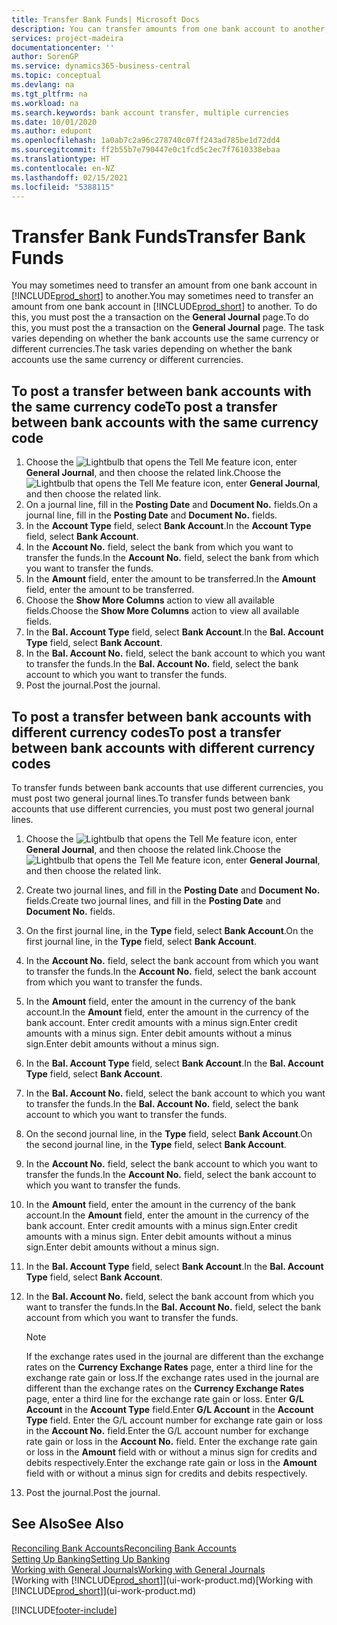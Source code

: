 ```yaml
---
title: Transfer Bank Funds| Microsoft Docs
description: You can transfer amounts from one bank account to another, including different currencies, by posting the transaction in the general journal.
services: project-madeira
documentationcenter: ''
author: SorenGP
ms.service: dynamics365-business-central
ms.topic: conceptual
ms.devlang: na
ms.tgt_pltfrm: na
ms.workload: na
ms.search.keywords: bank account transfer, multiple currencies
ms.date: 10/01/2020
ms.author: edupont
ms.openlocfilehash: 1a0ab7c2a96c278740c07ff243ad785be1d72dd4
ms.sourcegitcommit: ff2b55b7e790447e0c1fcd5c2ec7f7610338ebaa
ms.translationtype: HT
ms.contentlocale: en-NZ
ms.lasthandoff: 02/15/2021
ms.locfileid: "5388115"
---
```

# <a name="transfer-bank-funds"></a><span data-ttu-id="ece96-103">Transfer Bank Funds</span><span class="sxs-lookup"><span data-stu-id="ece96-103">Transfer Bank Funds</span></span>
<span data-ttu-id="ece96-104">You may sometimes need to transfer an amount from one bank account in [!INCLUDE[prod_short](includes/prod_short.md)] to another.</span><span class="sxs-lookup"><span data-stu-id="ece96-104">You may sometimes need to transfer an amount from one bank account in [!INCLUDE[prod_short](includes/prod_short.md)] to another.</span></span> <span data-ttu-id="ece96-105">To do this, you must post the a transaction on the **General Journal** page.</span><span class="sxs-lookup"><span data-stu-id="ece96-105">To do this, you must post the a transaction on the **General Journal** page.</span></span> <span data-ttu-id="ece96-106">The task varies depending on whether the bank accounts use the same currency or different currencies.</span><span class="sxs-lookup"><span data-stu-id="ece96-106">The task varies depending on whether the bank accounts use the same currency or different currencies.</span></span>

## <a name="to-post-a-transfer-between-bank-accounts-with-the-same-currency-code"></a><span data-ttu-id="ece96-107">To post a transfer between bank accounts with the same currency code</span><span class="sxs-lookup"><span data-stu-id="ece96-107">To post a transfer between bank accounts with the same currency code</span></span>
1. <span data-ttu-id="ece96-108">Choose the ![Lightbulb that opens the Tell Me feature](media/ui-search/search_small.png "Tell me what you want to do") icon, enter **General Journal**, and then choose the related link.</span><span class="sxs-lookup"><span data-stu-id="ece96-108">Choose the ![Lightbulb that opens the Tell Me feature](media/ui-search/search_small.png "Tell me what you want to do") icon, enter **General Journal**, and then choose the related link.</span></span>
2. <span data-ttu-id="ece96-109">On a journal line, fill in the **Posting Date** and **Document No.** fields.</span><span class="sxs-lookup"><span data-stu-id="ece96-109">On a journal line, fill in the **Posting Date** and **Document No.** fields.</span></span>
3. <span data-ttu-id="ece96-110">In the **Account Type** field, select **Bank Account**.</span><span class="sxs-lookup"><span data-stu-id="ece96-110">In the **Account Type** field, select **Bank Account**.</span></span>
4. <span data-ttu-id="ece96-111">In the **Account No.** field, select the bank from which you want to transfer the funds.</span><span class="sxs-lookup"><span data-stu-id="ece96-111">In the **Account No.** field, select the bank from which you want to transfer the funds.</span></span>
5. <span data-ttu-id="ece96-112">In the **Amount** field, enter the amount to be transferred.</span><span class="sxs-lookup"><span data-stu-id="ece96-112">In the **Amount** field, enter the amount to be transferred.</span></span>
6. <span data-ttu-id="ece96-113">Choose the **Show More Columns** action to view all available fields.</span><span class="sxs-lookup"><span data-stu-id="ece96-113">Choose the **Show More Columns** action to view all available fields.</span></span>
7. <span data-ttu-id="ece96-114">In the **Bal. Account Type** field, select **Bank Account**.</span><span class="sxs-lookup"><span data-stu-id="ece96-114">In the **Bal. Account Type** field, select **Bank Account**.</span></span>
8. <span data-ttu-id="ece96-115">In the **Bal. Account No.** field, select the bank account to which you want to transfer the funds.</span><span class="sxs-lookup"><span data-stu-id="ece96-115">In the **Bal. Account No.** field, select the bank account to which you want to transfer the funds.</span></span>
9. <span data-ttu-id="ece96-116">Post the journal.</span><span class="sxs-lookup"><span data-stu-id="ece96-116">Post the journal.</span></span>

## <a name="to-post-a-transfer-between-bank-accounts-with-different-currency-codes"></a><span data-ttu-id="ece96-117">To post a transfer between bank accounts with different currency codes</span><span class="sxs-lookup"><span data-stu-id="ece96-117">To post a transfer between bank accounts with different currency codes</span></span>
<span data-ttu-id="ece96-118">To transfer funds between bank accounts that use different currencies, you must post two general journal lines.</span><span class="sxs-lookup"><span data-stu-id="ece96-118">To transfer funds between bank accounts that use different currencies, you must post two general journal lines.</span></span>

1. <span data-ttu-id="ece96-119">Choose the ![Lightbulb that opens the Tell Me feature](media/ui-search/search_small.png "Tell me what you want to do") icon, enter **General Journal**, and then choose the related link.</span><span class="sxs-lookup"><span data-stu-id="ece96-119">Choose the ![Lightbulb that opens the Tell Me feature](media/ui-search/search_small.png "Tell me what you want to do") icon, enter **General Journal**, and then choose the related link.</span></span>
2. <span data-ttu-id="ece96-120">Create two journal lines, and fill in the **Posting Date** and **Document No.** fields.</span><span class="sxs-lookup"><span data-stu-id="ece96-120">Create two journal lines, and fill in the **Posting Date** and **Document No.** fields.</span></span>
3. <span data-ttu-id="ece96-121">On the first journal line, in the **Type** field, select **Bank Account**.</span><span class="sxs-lookup"><span data-stu-id="ece96-121">On the first journal line, in the **Type** field, select **Bank Account**.</span></span>
4. <span data-ttu-id="ece96-122">In the **Account No.** field, select the bank account from which you want to transfer the funds.</span><span class="sxs-lookup"><span data-stu-id="ece96-122">In the **Account No.** field, select the bank account from which you want to transfer the funds.</span></span>
5. <span data-ttu-id="ece96-123">In the **Amount** field, enter the amount in the currency of the bank account.</span><span class="sxs-lookup"><span data-stu-id="ece96-123">In the **Amount** field, enter the amount in the currency of the bank account.</span></span> <span data-ttu-id="ece96-124">Enter credit amounts with a minus sign.</span><span class="sxs-lookup"><span data-stu-id="ece96-124">Enter credit amounts with a minus sign.</span></span> <span data-ttu-id="ece96-125">Enter debit amounts without a minus sign.</span><span class="sxs-lookup"><span data-stu-id="ece96-125">Enter debit amounts without a minus sign.</span></span>
6. <span data-ttu-id="ece96-126">In the **Bal. Account Type** field, select **Bank Account**.</span><span class="sxs-lookup"><span data-stu-id="ece96-126">In the **Bal. Account Type** field, select **Bank Account**.</span></span>
7. <span data-ttu-id="ece96-127">In the **Bal. Account No.** field, select the bank account to which you want to transfer the funds.</span><span class="sxs-lookup"><span data-stu-id="ece96-127">In the **Bal. Account No.** field, select the bank account to which you want to transfer the funds.</span></span>
8. <span data-ttu-id="ece96-128">On the second journal line, in the **Type** field, select **Bank Account**.</span><span class="sxs-lookup"><span data-stu-id="ece96-128">On the second journal line, in the **Type** field, select **Bank Account**.</span></span>
9. <span data-ttu-id="ece96-129">In the **Account No.** field, select the bank account to which you want to transfer the funds.</span><span class="sxs-lookup"><span data-stu-id="ece96-129">In the **Account No.** field, select the bank account to which you want to transfer the funds.</span></span>
10. <span data-ttu-id="ece96-130">In the **Amount** field, enter the amount in the currency of the bank account.</span><span class="sxs-lookup"><span data-stu-id="ece96-130">In the **Amount** field, enter the amount in the currency of the bank account.</span></span> <span data-ttu-id="ece96-131">Enter credit amounts with a minus sign.</span><span class="sxs-lookup"><span data-stu-id="ece96-131">Enter credit amounts with a minus sign.</span></span> <span data-ttu-id="ece96-132">Enter debit amounts without a minus sign.</span><span class="sxs-lookup"><span data-stu-id="ece96-132">Enter debit amounts without a minus sign.</span></span>
11. <span data-ttu-id="ece96-133">In the **Bal. Account Type** field, select **Bank Account**.</span><span class="sxs-lookup"><span data-stu-id="ece96-133">In the **Bal. Account Type** field, select **Bank Account**.</span></span>  
12. <span data-ttu-id="ece96-134">In the **Bal. Account No.** field, select the bank account from which you want to transfer the funds.</span><span class="sxs-lookup"><span data-stu-id="ece96-134">In the **Bal. Account No.** field, select the bank account from which you want to transfer the funds.</span></span>

    > [!NOTE]  
    > <span data-ttu-id="ece96-135">If the exchange rates used in the journal are different than the exchange rates on the **Currency Exchange Rates** page, enter a third line for the exchange rate gain or loss.</span><span class="sxs-lookup"><span data-stu-id="ece96-135">If the exchange rates used in the journal are different than the exchange rates on the **Currency Exchange Rates** page, enter a third line for the exchange rate gain or loss.</span></span> <span data-ttu-id="ece96-136">Enter **G/L Account** in the **Account Type** field.</span><span class="sxs-lookup"><span data-stu-id="ece96-136">Enter **G/L Account** in the **Account Type** field.</span></span> <span data-ttu-id="ece96-137">Enter the G/L account number for exchange rate gain or loss in the **Account No.** field.</span><span class="sxs-lookup"><span data-stu-id="ece96-137">Enter the G/L account number for exchange rate gain or loss in the **Account No.** field.</span></span> <span data-ttu-id="ece96-138">Enter the exchange rate gain or loss in the **Amount** field with or without a minus sign for credits and debits respectively.</span><span class="sxs-lookup"><span data-stu-id="ece96-138">Enter the exchange rate gain or loss in the **Amount** field with or without a minus sign for credits and debits respectively.</span></span>
13. <span data-ttu-id="ece96-139">Post the journal.</span><span class="sxs-lookup"><span data-stu-id="ece96-139">Post the journal.</span></span>

## <a name="see-also"></a><span data-ttu-id="ece96-140">See Also</span><span class="sxs-lookup"><span data-stu-id="ece96-140">See Also</span></span>
[<span data-ttu-id="ece96-141">Reconciling Bank Accounts</span><span class="sxs-lookup"><span data-stu-id="ece96-141">Reconciling Bank Accounts</span></span>](bank-manage-bank-accounts.md)  
[<span data-ttu-id="ece96-142">Setting Up Banking</span><span class="sxs-lookup"><span data-stu-id="ece96-142">Setting Up Banking</span></span>](bank-setup-banking.md)  
[<span data-ttu-id="ece96-143">Working with General Journals</span><span class="sxs-lookup"><span data-stu-id="ece96-143">Working with General Journals</span></span>](ui-work-general-journals.md)  
<span data-ttu-id="ece96-144">[Working with [!INCLUDE[prod_short](includes/prod_short.md)]](ui-work-product.md)</span><span class="sxs-lookup"><span data-stu-id="ece96-144">[Working with [!INCLUDE[prod_short](includes/prod_short.md)]](ui-work-product.md)</span></span>


[!INCLUDE[footer-include](includes/footer-banner.md)]